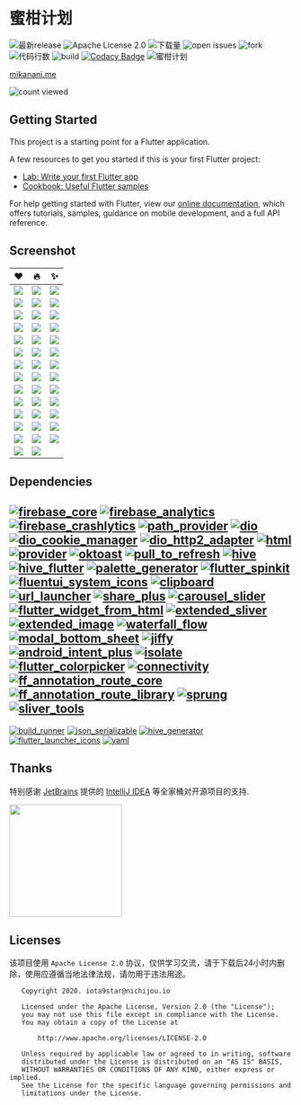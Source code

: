 # 蜜柑计划

![最新release](https://img.shields.io/github/v/release/iota9star/mikan_flutter) ![Apache License 2.0](https://img.shields.io/github/license/iota9star/mikan_flutter) ![下载量](https://img.shields.io/github/downloads/iota9star/mikan_flutter/total) ![open issues](https://img.shields.io/github/issues/iota9star/mikan_flutter) ![fork](https://img.shields.io/github/forks/iota9star/mikan_flutter?style=social) ![代码行数](https://img.shields.io/tokei/lines/github/iota9star/mikan_flutter) ![build](https://img.shields.io/github/workflow/status/iota9star/mikan_flutter/daily%20build%20apk) [![Codacy Badge](https://api.codacy.com/project/badge/Grade/f969750dc4aa424ead664219ddcf321d)](https://app.codacy.com/gh/iota9star/mikan_flutter?utm_source=github.com&utm_medium=referral&utm_content=iota9star/mikan_flutter&utm_campaign=Badge_Grade)
![蜜柑计划](static/art/banner.png)

[mikanani.me](https://mikanani.me)  

![count viewed](https://count.getloli.com/get/@iota9star:mikan_flutter)

## Getting Started

This project is a starting point for a Flutter application.

A few resources to get you started if this is your first Flutter project:

- [Lab: Write your first Flutter app](https://flutter.dev/docs/get-started/codelab)
- [Cookbook: Useful Flutter samples](https://flutter.dev/docs/cookbook)

For help getting started with Flutter, view our
[online documentation](https://flutter.dev/docs), which offers tutorials, samples, guidance on mobile development, and a
full API reference.

## Screenshot  

| :heart: | :fire: | :sparkles: |  
| -----| ---- | ---- |  
| ![](static/screenshot/img.png) | ![](static/screenshot/img1.png) | ![](static/screenshot/img2.png) |  
| ![](static/screenshot/img3.png) | ![](static/screenshot/img_1.png) | ![](static/screenshot/img_2.png) |  
| ![](static/screenshot/img_3.png) | ![](static/screenshot/img_4.png) | ![](static/screenshot/img_5.png) |  
| ![](static/screenshot/img_6.png) | ![](static/screenshot/Screenshot_20210529-133203.jpg) | ![](static/screenshot/Screenshot_20210529-133232.jpg) |  
| ![](static/screenshot/Screenshot_20210529-133246.jpg) | ![](static/screenshot/Screenshot_20210529-133306.jpg) | ![](static/screenshot/Screenshot_20210529-133328.jpg) |  
| ![](static/screenshot/Screenshot_20210529-133336.jpg) | ![](static/screenshot/Screenshot_20210529-133349.jpg) | ![](static/screenshot/Screenshot_20210529-133409.jpg) |  
| ![](static/screenshot/Screenshot_20210529-140004.jpg) | ![](static/screenshot/Screenshot_20210529-140019.jpg) | ![](static/screenshot/Screenshot_20210529-140052.jpg) |  
| ![](static/screenshot/Screenshot_20210529-141624.jpg) | ![](static/screenshot/Screenshot_20210529-141657.jpg) | ![](static/screenshot/Screenshot_20210529-142739.jpg) |  
| ![](static/screenshot/Screenshot_20210529-142758.jpg) | ![](static/screenshot/Screenshot_20210529-142810.jpg) | ![](static/screenshot/Screenshot_20210529-142825.jpg) |  
| ![](static/screenshot/Screenshot_20210529-142835.jpg) | ![](static/screenshot/Screenshot_20210529-142851.jpg) | ![](static/screenshot/Screenshot_20210529-142912.jpg) |  
| ![](static/screenshot/Screenshot_20210529-142918.jpg) | ![](static/screenshot/Screenshot_20210529-142925.jpg) | ![](static/screenshot/Screenshot_20210529-142929.jpg) |  
| ![](static/screenshot/Screenshot_20210529-143110.jpg) | ![](static/screenshot/Screenshot_20210529-143116.jpg) | ![](static/screenshot/Screenshot_20210529-143127.jpg) |  
| ![](static/screenshot/Screenshot_20210529-143215.jpg) | ![](static/screenshot/Screenshot_20210529-143302.jpg) | ![](static/screenshot/Screenshot_20210529-143317.jpg) |  
| ![](static/screenshot/Screenshot_20210529-143328.jpg) | ![](static/screenshot/Screenshot_20210529-143342.jpg) |  

## Dependencies  

[![firebase_core](https://img.shields.io/pub/v/firebase_core?label=firebase_core&logo=dart)](https://pub.dev/packages/firebase_core) [![firebase_analytics](https://img.shields.io/pub/v/firebase_analytics?label=firebase_analytics&logo=dart)](https://pub.dev/packages/firebase_analytics) [![firebase_crashlytics](https://img.shields.io/pub/v/firebase_crashlytics?label=firebase_crashlytics&logo=dart)](https://pub.dev/packages/firebase_crashlytics) [![path_provider](https://img.shields.io/pub/v/path_provider?label=path_provider&logo=dart)](https://pub.dev/packages/path_provider) [![dio](https://img.shields.io/pub/v/dio?label=dio&logo=dart)](https://pub.dev/packages/dio) [![dio_cookie_manager](https://img.shields.io/pub/v/dio_cookie_manager?label=dio_cookie_manager&logo=dart)](https://pub.dev/packages/dio_cookie_manager) [![dio_http2_adapter](https://img.shields.io/pub/v/dio_http2_adapter?label=dio_http2_adapter&logo=dart)](https://pub.dev/packages/dio_http2_adapter) [![html](https://img.shields.io/pub/v/html?label=html&logo=dart)](https://pub.dev/packages/html) [![provider](https://img.shields.io/pub/v/provider?label=provider&logo=dart)](https://pub.dev/packages/provider) [![oktoast](https://img.shields.io/pub/v/oktoast?label=oktoast&logo=dart)](https://pub.dev/packages/oktoast) [![pull_to_refresh](https://img.shields.io/pub/v/pull_to_refresh?label=pull_to_refresh&logo=dart)](https://pub.dev/packages/pull_to_refresh) [![hive](https://img.shields.io/pub/v/hive?label=hive&logo=dart)](https://pub.dev/packages/hive) [![hive_flutter](https://img.shields.io/pub/v/hive_flutter?label=hive_flutter&logo=dart)](https://pub.dev/packages/hive_flutter) [![palette_generator](https://img.shields.io/pub/v/palette_generator?label=palette_generator&logo=dart)](https://pub.dev/packages/palette_generator) [![flutter_spinkit](https://img.shields.io/pub/v/flutter_spinkit?label=flutter_spinkit&logo=dart)](https://pub.dev/packages/flutter_spinkit) [![fluentui_system_icons](https://img.shields.io/pub/v/fluentui_system_icons?label=fluentui_system_icons&logo=dart)](https://pub.dev/packages/fluentui_system_icons) [![clipboard](https://img.shields.io/pub/v/clipboard?label=clipboard&logo=dart)](https://pub.dev/packages/clipboard) [![url_launcher](https://img.shields.io/pub/v/url_launcher?label=url_launcher&logo=dart)](https://pub.dev/packages/url_launcher) [![share_plus](https://img.shields.io/pub/v/share_plus?label=share_plus&logo=dart)](https://pub.dev/packages/share_plus) [![carousel_slider](https://img.shields.io/pub/v/carousel_slider?label=carousel_slider&logo=dart)](https://pub.dev/packages/carousel_slider) [![flutter_widget_from_html](https://img.shields.io/pub/v/flutter_widget_from_html?label=flutter_widget_from_html&logo=dart)](https://pub.dev/packages/flutter_widget_from_html) [![extended_sliver](https://img.shields.io/pub/v/extended_sliver?label=extended_sliver&logo=dart)](https://pub.dev/packages/extended_sliver) [![extended_image](https://img.shields.io/pub/v/extended_image?label=extended_image&logo=dart)](https://pub.dev/packages/extended_image) [![waterfall_flow](https://img.shields.io/pub/v/waterfall_flow?label=waterfall_flow&logo=dart)](https://pub.dev/packages/waterfall_flow) [![modal_bottom_sheet](https://img.shields.io/pub/v/modal_bottom_sheet?label=modal_bottom_sheet&logo=dart)](https://pub.dev/packages/modal_bottom_sheet) [![jiffy](https://img.shields.io/pub/v/jiffy?label=jiffy&logo=dart)](https://pub.dev/packages/jiffy) [![android_intent_plus](https://img.shields.io/pub/v/android_intent_plus?label=android_intent_plus&logo=dart)](https://pub.dev/packages/android_intent_plus) [![isolate](https://img.shields.io/pub/v/isolate?label=isolate&logo=dart)](https://pub.dev/packages/isolate) [![flutter_colorpicker](https://img.shields.io/pub/v/flutter_colorpicker?label=flutter_colorpicker&logo=dart)](https://pub.dev/packages/flutter_colorpicker) [![connectivity](https://img.shields.io/pub/v/connectivity?label=connectivity&logo=dart)](https://pub.dev/packages/connectivity) [![ff_annotation_route_core](https://img.shields.io/pub/v/ff_annotation_route_core?label=ff_annotation_route_core&logo=dart)](https://pub.dev/packages/ff_annotation_route_core) [![ff_annotation_route_library](https://img.shields.io/pub/v/ff_annotation_route_library?label=ff_annotation_route_library&logo=dart)](https://pub.dev/packages/ff_annotation_route_library) [![sprung](https://img.shields.io/pub/v/sprung?label=sprung&logo=dart)](https://pub.dev/packages/sprung) [![sliver_tools](https://img.shields.io/pub/v/sliver_tools?label=sliver_tools&logo=dart)](https://pub.dev/packages/sliver_tools)  
---  
[![build_runner](https://img.shields.io/pub/v/build_runner?label=build_runner&logo=dart)](https://pub.dev/packages/build_runner) [![json_serializable](https://img.shields.io/pub/v/json_serializable?label=json_serializable&logo=dart)](https://pub.dev/packages/json_serializable) [![hive_generator](https://img.shields.io/pub/v/hive_generator?label=hive_generator&logo=dart)](https://pub.dev/packages/hive_generator) [![flutter_launcher_icons](https://img.shields.io/pub/v/flutter_launcher_icons?label=flutter_launcher_icons&logo=dart)](https://pub.dev/packages/flutter_launcher_icons) [![yaml](https://img.shields.io/pub/v/yaml?label=yaml&logo=dart)](https://pub.dev/packages/yaml) 

## Thanks

特别感谢 [JetBrains](https://www.jetbrains.com/?from=mikan_flutter) 提供的 [IntelliJ IDEA](https://www.jetbrains.com/idea)
等全家桶对开源项目的支持.

[<img src="static/jetbrains/jetbrains.png" width="200"/>](https://www.jetbrains.com/?from=mikan_flutter)

## Licenses

该项目使用 `Apache License 2.0` 协议，仅供学习交流，请于下载后24小时内删除，使用应遵循当地法律法规，请勿用于违法用途。

``` text
   Copyright 2020. iota9star@nichijou.io

   Licensed under the Apache License, Version 2.0 (the "License");
   you may not use this file except in compliance with the License.
   You may obtain a copy of the License at

       http://www.apache.org/licenses/LICENSE-2.0

   Unless required by applicable law or agreed to in writing, software
   distributed under the License is distributed on an "AS IS" BASIS,
   WITHOUT WARRANTIES OR CONDITIONS OF ANY KIND, either express or implied.
   See the License for the specific language governing permissions and
   limitations under the License.
```
